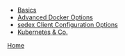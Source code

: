 <ul>
  <li><a href="index">Basics</a></li>
  <li><a href="advanced-docker-options">Advanced Docker Options</li>
  <li><a href="sedex-client-configuration-options">sedex Client Configuration Options</li>
  <li><a href="docker-compose-kubernetes">Kubernetes &amp; Co.</li>
</ul>

<a href="..">Home</a>
  